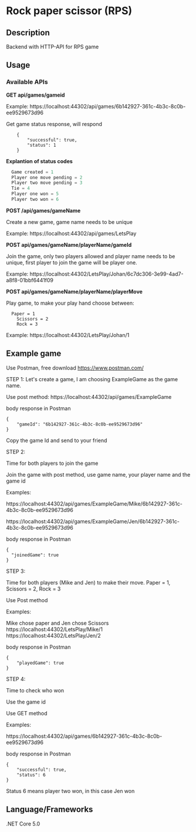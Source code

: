 # Rock paper scissor (RPS)

## Description

Backend with HTTP-API for RPS game

## Usage
### Available APIs

**GET api/games/gameid**

Example: https://localhost:44302/api/games/6b142927-361c-4b3c-8c0b-ee9529673d96

Get game status response, will respond
```postman
	{
    	"successful": true,
    	"status": 1
	}
```
  **Explantion of status codes**
```js
  Game created = 1	
  Player one move pending = 2
  Player two move pending = 3
  Tie = 4
  Player one won = 5
  Player two won = 6
```

**POST /api/games/gameName**
  
  Create a new game, game name needs to be unique

  Example: https://localhost:44302/api/games/LetsPlay
  
**POST api/games/gameName/playerName/gameId**
  
  Join the game, only two players allowed and player name needs to be unique, first player to join the game will be player one.
  
  Example: https://localhost:44302/LetsPlay/Johan/6c7dc306-3e99-4ad7-a8f8-01bbf6441f09

**POST api/games/gameName/playerName/playerMove**

  Play game, to make your play hand choose between:

```
  Paper = 1
	Scissors = 2
	Rock = 3
```
 Example: https://localhost:44302/LetsPlay/Johan/1

## Example game

Use Postman, free download https://www.postman.com/

STEP 1:
Let's create a game, I am choosing ExampleGame as the game name.

Use post method:
https://localhost:44302/api/games/ExampleGame 

body response in Postman
```postman
{
    "gameId": "6b142927-361c-4b3c-8c0b-ee9529673d96"
}
```

Copy the game Id and send to your friend


STEP 2:

Time for both players to join the game

Join the game with post method, use game name, your player name and the game id

Examples: 

https://localhost:44302/api/games/ExampleGame/Mike/6b142927-361c-4b3c-8c0b-ee9529673d96 

https://localhost:44302/api/games/ExampleGame/Jen/6b142927-361c-4b3c-8c0b-ee9529673d96 

body response in Postman
```postman
{
  "joinedGame": true
}
```


STEP 3:

Time for both players (Mike and Jen) to make their move.
Paper = 1, Scissors = 2, Rock = 3

Use Post method

Examples:

Mike chose paper and Jen chose Scissors
https://localhost:44302/LetsPlay/Mike/1
https://localhost:44302/LetsPlay/Jen/2

body response in Postman
```postman
{
    "playedGame": true
}
```

STEP 4:

Time to check who won

Use the game id

Use GET method

Examples:

https://localhost:44302/api/games/6b142927-361c-4b3c-8c0b-ee9529673d96

body response in Postman
```postman
{
    "successful": true,
    "status": 6
}
```

Status 6 means player two won, in this case Jen won



## Language/Frameworks
.NET Core 5.0